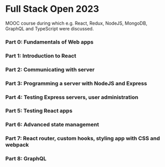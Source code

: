 # Full Stack Open 2023
MOOC course during which e.g. React, Redux, NodeJS, MongoDB, GraphQL and TypeScript were discussed.

### Part 0: Fundamentals of Web apps
### Part 1: Introduction to React
### Part 2: Communicating with server
### Part 3: Programming a server with NodeJS and Express
### Part 4: Testing Express servers, user administration
### Part 5: Testing React apps
### Part 6: Advanced state management
### Part 7: React router, custom hooks, styling app with CSS and webpack
### Part 8: GraphQL